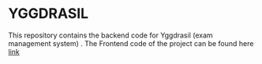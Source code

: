 # YGGDRASIL
This repository contains the backend code for Yggdrasil (exam management system) . The Frontend code of the project can be found here [link](https://github.com/noobCode-69/yggdrasil-frontend)
